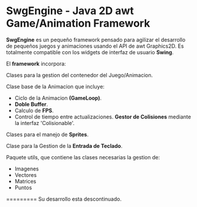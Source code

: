 SwgEngine - Java 2D awt Game/Animation Framework
=========

**SwgEngine** es un pequeño framework pensado para agilizar el desarrollo de pequeños juegos y animaciones usando el API de awt Graphics2D.
Es totalmente compatible con los widgets de interfaz de usuario **Swing**.

El **framework** incorpora:

Clases para la gestion del contenedor del Juego/Animacion.

Clase base de la Animacion que incluye:
*	Ciclo de la Animacion **(GameLoop)**.
*	**Doble Buffer**.
*	Calculo de **FPS**.
*	Control de tiempo entre actualizaciones.
**Gestor de Colisiones** mediante la interfaz 'Colisionable'.

Clases para el manejo de **Sprites**.

Clase para la Gestion de la **Entrada de Teclado**.

Paquete utils, que contiene las clases necesarias la gestion de:
*	Imagenes
*	Vectores
*	Matrices
*	Puntos



=========
Su desarrollo esta descontinuado.
